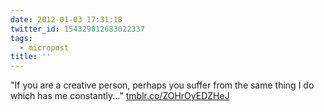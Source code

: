 ```yaml
---
date: 2012-01-03 17:31:18
twitter_id: 154329012683022337
tags:
  - micropost
title: ''
---
```


"If you are a creative person, perhaps you suffer from the same thing I do which has me constantly..." [tmblr.co/ZOHrOyEDZHeJ](http://tmblr.co/ZOHrOyEDZHeJ)
